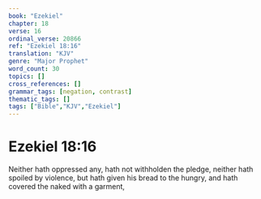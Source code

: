 ```yaml
---
book: "Ezekiel"
chapter: 18
verse: 16
ordinal_verse: 20866
ref: "Ezekiel 18:16"
translation: "KJV"
genre: "Major Prophet"
word_count: 30
topics: []
cross_references: []
grammar_tags: [negation, contrast]
thematic_tags: []
tags: ["Bible","KJV","Ezekiel"]
---
```


# Ezekiel 18:16

Neither hath oppressed any, hath not withholden the pledge, neither hath spoiled by violence, but hath given his bread to the hungry, and hath covered the naked with a garment,
